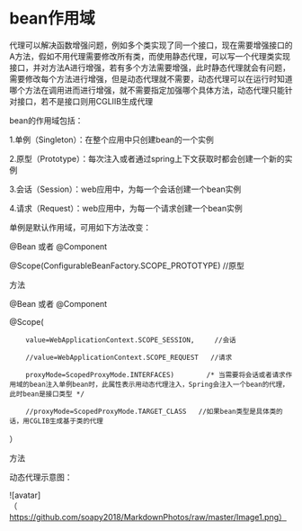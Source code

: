 bean作用域
==================
代理可以解决函数增强问题，例如多个类实现了同一个接口，现在需要增强接口的A方法，假如不用代理需要修改所有类，而使用静态代理，可以写一个代理类实现接口，并对方法A进行增强，若有多个方法需要增强，此时静态代理就会有问题，需要修改每个方法进行增强，但是动态代理就不需要，动态代理可以在运行时知道哪个方法在调用进而进行增强，就不需要指定加强哪个具体方法，动态代理只能针对接口，若不是接口则用CGLIIB生成代理


bean的作用域包括：

1.单例（Singleton）：在整个应用中只创建bean的一个实例

2.原型（Prototype）：每次注入或者通过spring上下文获取时都会创建一个新的实例

3.会话（Session）：web应用中，为每一个会话创建一个bean实例

4.请求（Request）：web应用中，为每一个请求创建一个bean实例              

单例是默认作用域，可用如下方法改变：

@Bean 或者 @Component

@Scope(ConfigurableBeanFactory.SCOPE_PROTOTYPE)     //原型

方法

@Bean 或者 @Component

@Scope(
        
        value=WebApplicationContext.SCOPE_SESSION,     //会话 
        
        //value=WebApplicationContext.SCOPE_REQUEST   //请求
        
        proxyMode=ScopedProxyMode.INTERFACES)        /* 当需要将会话或者请求作用域的bean注入单例bean时，此属性表示用动态代理注入，Spring会注入一个bean的代理，此时bean是接口类型 */
        
        //proxyMode=ScopedProxyMode.TARGET_CLASS   //如果bean类型是具体类的话，用CGLIB生成基于类的代理    
）

方法

动态代理示意图：

![avatar]（https://github.com/soapy2018/MarkdownPhotos/raw/master/Image1.png）

